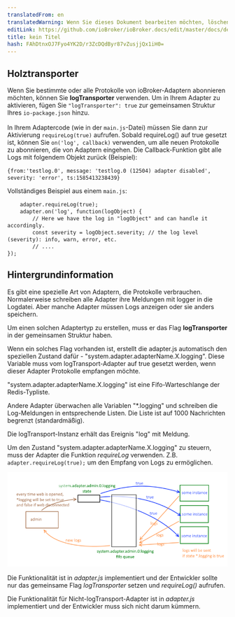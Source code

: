 ```yaml
---
translatedFrom: en
translatedWarning: Wenn Sie dieses Dokument bearbeiten möchten, löschen Sie bitte das Feld "translationsFrom". Andernfalls wird dieses Dokument automatisch erneut übersetzt
editLink: https://github.com/ioBroker/ioBroker.docs/edit/master/docs/de/dev/logging.md
title: kein Titel
hash: FAhDtnxOJ7Fyo4YK2D/r3ZcDQdByr87vZusjjQx1iH0=
---
```

## Holztransporter
Wenn Sie bestimmte oder alle Protokolle von ioBroker-Adaptern abonnieren möchten, können Sie **logTransporter** verwenden. Um in Ihrem Adapter zu aktivieren, fügen Sie `"logTransporter": true` zur gemeinsamen Struktur Ihres `io-package.json` hinzu.<br><br> In Ihrem Adaptercode (wie in der `main.js`-Datei) müssen Sie dann zur Aktivierung `requireLog(true)` aufrufen. Sobald requireLog() auf true gesetzt ist, können Sie `on('log', callback)` verwenden, um alle neuen Protokolle zu abonnieren, die von Adaptern eingehen. Die Callback-Funktion gibt alle Logs mit folgendem Objekt zurück (Beispiel):

```
{from:'testlog.0', message: 'testlog.0 (12504) adapter disabled', severity: 'error', ts:1585413238439}
```

Vollständiges Beispiel aus einem `main.js`:

```
    adapter.requireLog(true);
    adapter.on('log', function(logObject) {
        // Here we have the log in "logObject" and can handle it accordingly.
        const severity = logObject.severity; // the log level (severity): info, warn, error, etc.
        // ....
});
```

## Hintergrundinformation
Es gibt eine spezielle Art von Adaptern, die Protokolle verbrauchen. Normalerweise schreiben alle Adapter ihre Meldungen mit logger in die Logdatei.
Aber manche Adapter müssen Logs anzeigen oder sie anders speichern.

Um einen solchen Adaptertyp zu erstellen, muss er das Flag **logTransporter** in der gemeinsamen Struktur haben.

Wenn ein solches Flag vorhanden ist, erstellt die adapter.js automatisch den speziellen Zustand dafür - "system.adapter.adapterName.X.logging".
Diese Variable muss vom logTransport-Adapter auf true gesetzt werden, wenn dieser Adapter Protokolle empfangen möchte.

"system.adapter.adapterName.X.logging" ist eine Fifo-Warteschlange der Redis-Typliste.

Andere Adapter überwachen alle Variablen "*.logging" und schreiben die Log-Meldungen in entsprechende Listen.
Die Liste ist auf 1000 Nachrichten begrenzt (standardmäßig).

Die logTransport-Instanz erhält das Ereignis "log" mit Meldung.

Um den Zustand "system.adapter.adapterName.X.logging" zu steuern, muss der Adapter die Funktion *requireLog* verwenden.
Z.B. ```adapter.requireLog(true);``` um den Empfang von Logs zu ermöglichen.

![Illustration](../../en/dev/media/logging.png)

Die Funktionalität ist in *adapter.js* implementiert und der Entwickler sollte nur das gemeinsame Flag *logTransporter* setzen und *requireLog()* aufrufen.

Die Funktionalität für Nicht-logTransport-Adapter ist in *adapter.js* implementiert und der Entwickler muss sich nicht darum kümmern.